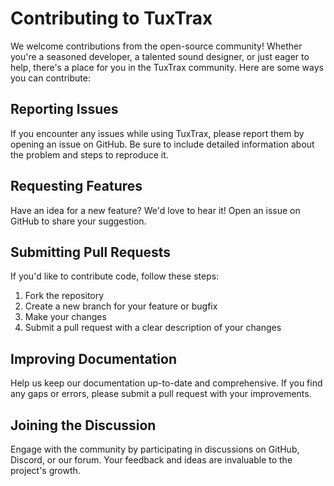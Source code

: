# Contributing to TuxTrax

We welcome contributions from the open-source community! Whether you're a seasoned developer, a talented sound designer, or just eager to help, there's a place for you in the TuxTrax community. Here are some ways you can contribute:

## Reporting Issues

If you encounter any issues while using TuxTrax, please report them by opening an issue on GitHub. Be sure to include detailed information about the problem and steps to reproduce it.

## Requesting Features

Have an idea for a new feature? We'd love to hear it! Open an issue on GitHub to share your suggestion.

## Submitting Pull Requests

If you'd like to contribute code, follow these steps:

1. Fork the repository
2. Create a new branch for your feature or bugfix
3. Make your changes
4. Submit a pull request with a clear description of your changes

## Improving Documentation

Help us keep our documentation up-to-date and comprehensive. If you find any gaps or errors, please submit a pull request with your improvements.

## Joining the Discussion

Engage with the community by participating in discussions on GitHub, Discord, or our forum. Your feedback and ideas are invaluable to the project's growth.
